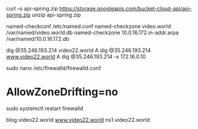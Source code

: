 curl -o api-spring.zip https://storage.googleapis.com/bucket-cloud-api/api-spring.zip
unzip api-spring.zip

named-checkconf /etc/named.conf
named-checkzone video.world /var/named/video.world.db
named-checkzone 10.0.16.172.in-addr.arpa /var/named/10.0.16.172.db

dig @35.246.193.214 video22.world A
dig @35.246.193.214 www.video22.world A
dig @35.246.193.214 -x 172.16.0.10

sudo nano /etc/firewalld/firewalld.conf
# AllowZoneDrifting=no
sudo systemctl restart firewalld


blog.video22.world
www.video22.world
ns1.video22.world